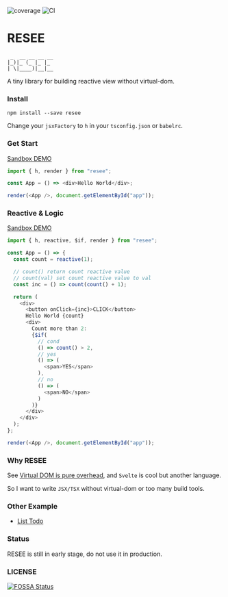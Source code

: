 ![coverage](https://codecov.io/gh/xcodebuild/resee/branch/master/graphs/badge.svg?branch=master)
![CI](https://github.com/xcodebuild/resee/workflows/CI/badge.svg)
# RESEE
```
 _  __ __ __ __
|_)|_ (_ |_ |_ 
| \|____)|__|__
```

A tiny library for building reactive view without virtual-dom.

### Install

```shell
npm install --save resee
```

Change your `jsxFactory` to `h` in your `tsconfig.json` or `babelrc`.

### Get Start
[Sandbox DEMO](https://codesandbox.io/s/loving-vaughan-29d2w?file=/src/index.tsx)

```js
import { h, render } from "resee";

const App = () => <div>Hello World</div>;

render(<App />, document.getElementById("app"));
```

### Reactive & Logic
[Sandbox DEMO](https://codesandbox.io/s/naughty-hill-ugkgj?file=/src/index.tsx:0-669)

```js
import { h, reactive, $if, render } from "resee";

const App = () => {
  const count = reactive(1);

  // count() return count reactive value
  // count(val) set count reactive value to val
  const inc = () => count(count() + 1);

  return (
    <div>
      <button onClick={inc}>CLICK</button>
      Hello World {count}
      <div>
        Count more than 2:
        {$if(
          // cond
          () => count() > 2,
          // yes
          () => (
            <span>YES</span>
          ),
          // no
          () => (
            <span>NO</span>
          )
        )}
      </div>
    </div>
  );
};

render(<App />, document.getElementById("app"));
```

### Why RESEE

See [Virtual DOM is pure overhead](https://svelte.dev/blog/virtual-dom-is-pure-overhead), and `Svelte` is cool but another language.

So I want to write `JSX/TSX` without virtual-dom or too many build tools.

### Other Example

- [List Todo](https://codesandbox.io/s/naughty-hill-ugkgj?file=/src/index.tsx)

### Status

RESEE is still in early stage, do not use it in production.

### LICENSE
[![FOSSA Status](https://app.fossa.com/api/projects/git%2Bgithub.com%2Fxcodebuild%2Fresee.svg?type=large)](https://app.fossa.com/projects/git%2Bgithub.com%2Fxcodebuild%2Fresee?ref=badge_large)

